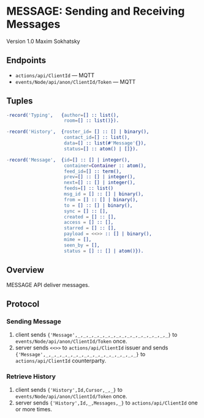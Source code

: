 MESSAGE: Sending and Receiving Messages
=======================================

Version 1.0 Maxim Sokhatsky

Endpoints
--------

* `actions/api/ClientId` — MQTT
* `events/Node/api/anon/ClientId/Token` — MQTT

Tuples
------

```erlang
-record('Typing',   {author=[] :: list(),
                     room=[] :: list()}).
```

```erlang
-record('History',  {roster_id= [] :: [] | binary(),
                     contact_id=[] :: list(),
                     data=[] :: list(#'Message'{}),
                     status=[] :: atom() | []}).
```

```erlang
-record('Message',  {id=[] :: [] | integer(),
                     container=Container :: atom(),
                     feed_id=[] :: term(),
                     prev=[] :: [] | integer(),
                     next=[] :: [] | integer(),
                     feeds=[] :: list()
                     msg_id = [] :: [] | binary(),
                     from = [] :: [] | binary(),
                     to = [] :: [] | binary(),
                     sync = [] :: [],
                     created = [] :: [],
                     access = [] :: [],
                     starred = [] :: [],
                     payload = <<>> :: [] | binary(),
                     mime = [],
                     seen_by = [],
                     status = [] :: [] | atom()}).
```
Overview
--------

MESSAGE API deliver messages.

Protocol
--------

### Sending Message

1. client sends `{'Message',_,_,_,_,_,_,_,_,_,_,_,_,_,_,_,_,_}` to `events/Node/api/anon/ClientId/Token` once.
2. server sends `<<>>` to `actions/api/ClientId` issuer and
          sends `{'Message',_,_,_,_,_,_,_,_,_,_,_,_,_,_,_,_,_}` to `actions/api/ClientId` counterparty.

### Retrieve History

1. client sends `{'History',Id,Cursor,_,_}` to `events/Node/api/anon/ClientId/Token` once.
2. server sends `{'History',Id,_,Messages,_}` to `actions/api/ClientId` one or more times.
